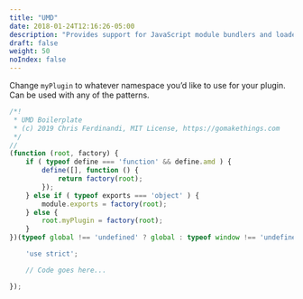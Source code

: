 ```yaml
---
title: "UMD"
date: 2018-01-24T12:16:26-05:00
description: "Provides support for JavaScript module bundlers and loaders, as well as global namespacing (like with the other patterns)."
draft: false
weight: 50
noIndex: false
---
```


Change `myPlugin` to whatever namespace you’d like to use for your plugin. Can be used with any of the patterns.

```js
/*!
 * UMD Boilerplate
 * (c) 2019 Chris Ferdinandi, MIT License, https://gomakethings.com
 */
//
(function (root, factory) {
	if ( typeof define === 'function' && define.amd ) {
		define([], function () {
			return factory(root);
		});
	} else if ( typeof exports === 'object' ) {
		module.exports = factory(root);
	} else {
		root.myPlugin = factory(root);
	}
})(typeof global !== 'undefined' ? global : typeof window !== 'undefined' ? window : this, function (window) {

	'use strict';

	// Code goes here...

});
```
